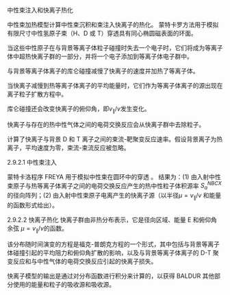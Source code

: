 中性束注入和快离子热化

中性束加热模型计算中性束沉积和束注入快离子的热化。
蒙特卡罗方法用于模拟有限尺寸中性氢原子束（H、D 或 T）穿透具有同心椭圆磁表面的环面。

当这些中性原子在与背景等离子体粒子碰撞时失去一个电子时，它们将成为等离子体中超热快离子群的一部分，并将一个电子添加到等离子体电子群中。

与背景等离子体离子的库仑碰撞减慢了快离子的速度并加热了等离子体。

当快离子减慢到热等离子体离子的平均能量时，它们作为等离子体离子的源出现在离子粒子扩散方程中。

库仑碰撞还会改变快离子的俯仰角，即$v_{\parallel}/v$发生变化。

快离子与存在的热中性气体之间的电荷交换反应会从快离子群中去除粒子。

计算了快离子与背景 D 和 T 离子之间的束流-靶聚变反应速率。假设背景离子为热离子，平均速度为零，束流-束流反应被忽略。

2.9.2.1 中性束注入

蒙特卡洛程序 FREYA 用于模拟中性束在圆环中的穿透 。
结果为：(1) 由入射中性束原子与热等离子体离子之间的电荷交换反应产生的热中性粒子体积源率 $S_a^{NBCX}$ 的径向阵列；(2) 由入射中性束原子电离产生的快离子源（以半径$\mu=v_{\parallel}/v$ 和能量的函数形式给出）。

2.9.2.2 快离子热化
快离子群由非热分布表示，它是径向区域、能量 E 和俯仰角余弦 $\mu=v_{\parallel}/v$的函数。

该分布随时间演变的方程是福克-普朗克方程的一个形式，其中包括与背景等离子体碰撞引起的平均阻力和俯仰角扩散的影响，以及与背景等离子体离子的 D-T 聚变反应和与中性气体的电荷交换反应引起的快离子损失。

快离子模型的输出是通过对分布函数进行积分来计算的，以获得 BALDUR 其他部分使用的能量和粒子的吸收源和吸收源。
<!--stackedit_data:
eyJoaXN0b3J5IjpbMTgyNjk2NjUxNCwxMjgyNjg5NTI2LC0xMj
I4MTkwODI2LC0xMTMxMTUyNzcwLDI2NDY5MTIsLTE1Mjg4MTA4
MDddfQ==
-->